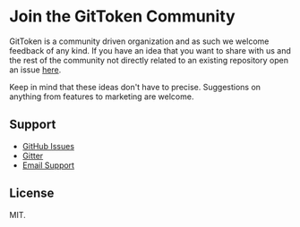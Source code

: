 # Join the GitToken Community

GitToken is a community driven organization and as such we welcome feedback of any kind. If you have an idea that you want to share with us and the rest of the community not directly related to an existing repository open an issue [here](https://github.com/git-token/Members/issues).

Keep in mind that these ideas don't have to precise. Suggestions on anything from features to marketing are welcome.

## Support

* [GitHub Issues](https://github.com/git-token/community/issues)
* [Gitter](https://gitter.im/git-token/Lobby)
* [Email Support](mailto:scott.moore@gittoken.io,ryan.tate@gittoken.io)

## License

MIT.
